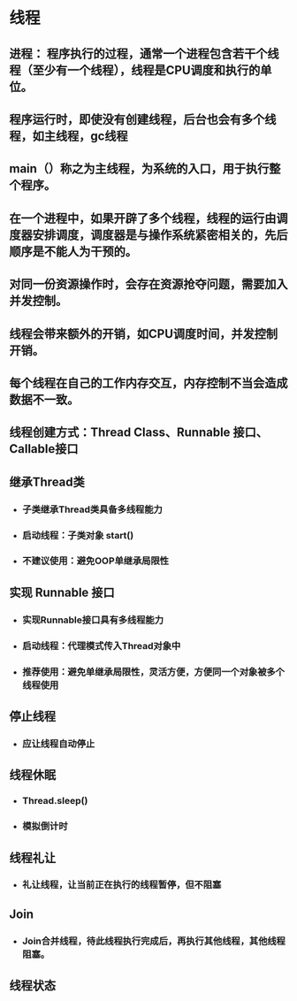 # 线程

## 进程： 程序执行的过程，通常一个进程包含若干个线程（至少有一个线程），线程是CPU调度和执行的单位。
## 程序运行时，即使没有创建线程，后台也会有多个线程，如主线程，gc线程
## main（）称之为主线程，为系统的入口，用于执行整个程序。
## 在一个进程中，如果开辟了多个线程，线程的运行由调度器安排调度，调度器是与操作系统紧密相关的，先后顺序是不能人为干预的。
## 对同一份资源操作时，会存在资源抢夺问题，需要加入并发控制。
## 线程会带来额外的开销，如CPU调度时间，并发控制开销。
## 每个线程在自己的工作内存交互，内存控制不当会造成数据不一致。

## 线程创建方式：Thread Class、Runnable 接口、Callable接口

## 继承Thread类
+ ### 子类继承Thread类具备多线程能力
+ ### 启动线程：子类对象 start()
+ ### 不建议使用：避免OOP单继承局限性
## 实现 Runnable 接口
+ ### 实现Runnable接口具有多线程能力
+ ### 启动线程：代理模式传入Thread对象中
+ ### 推荐使用：避免单继承局限性，灵活方便，方便同一个对象被多个线程使用

## 停止线程
+ ### 应让线程自动停止

## 线程休眠
+ ### Thread.sleep()
+ ### 模拟倒计时

## 线程礼让
+ ### 礼让线程，让当前正在执行的线程暂停，但不阻塞
## Join
+ ### Join合并线程，待此线程执行完成后，再执行其他线程，其他线程阻塞。

## 线程状态
